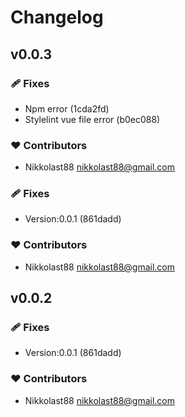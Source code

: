 # Changelog

## v0.0.3


### 🩹 Fixes

  - Npm error (1cda2fd)
  - Stylelint vue file error (b0ec088)

### ❤️  Contributors

- Nikkolast88 <nikkolast88@gmail.com>

### 🩹 Fixes

  - Version:0.0.1 (861dadd)

### ❤️  Contributors

- Nikkolast88 <nikkolast88@gmail.com>

## v0.0.2


### 🩹 Fixes

  - Version:0.0.1 (861dadd)

### ❤️  Contributors

- Nikkolast88 <nikkolast88@gmail.com>

